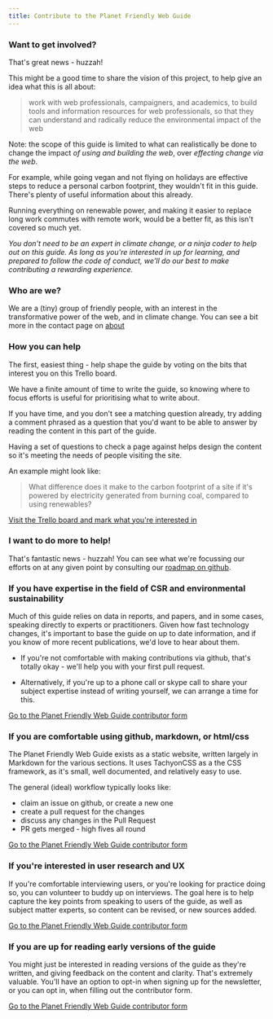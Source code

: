 ```yaml
---
title: Contribute to the Planet Friendly Web Guide
---
```


### Want to get involved?

That's great news - huzzah!

This might be a good time to share the vision of this project, to help give an idea what this is all about:

> work with web professionals, campaigners, and academics, to build tools and information resources for web professionals, so that they can understand and radically reduce the environmental impact of the web

Note: the scope of this guide is limited to what can realistically be done to change the impact _of using and building the web_, over _effecting change via the web_.

For example, while going vegan and not flying on holidays are effective steps to reduce a personal carbon footprint, they wouldn't fit in this guide. There's plenty of useful information about this already.

Running everything on renewable power, and making it easier to replace long work commutes with remote work, would be a better fit, as this isn't covered so much yet.

_You don't need to be an expert in climate change, or a ninja coder to help out on this guide. As long as you're interested in up for learning, and prepared to follow the code of conduct, we'll do our best to make contributing a rewarding experience._

### Who are we?

We are a (tiny) group of friendly people, with an interest in the transformative power of the web, and in climate change. You can see a bit more in the contact page on [about](https://www.planetfriendlyweb.com/about)

### How you can help

The first, easiest thing - help shape the guide by voting on the bits that interest you on this Trello board.

We have a finite amount of time to write the guide, so knowing where to focus efforts is useful for prioritising what to write about.

If you have time, and you don't see a matching question already, try adding a comment phrased as a question that you'd want to be able to answer by reading the content in this part of the guide.

Having a set of questions to check a page against helps design the content so it's meeting the needs of people visiting the site.

An example might look like:

> What difference does it make to the carbon footprint of a site if it's powered by electricity generated from burning coal, compared to using renewables?

[Visit the Trello board and mark what you're interested in](https://trello.com/c/M4qkxjXs/20-how-to-use-this-board)



### I want to do more to help!

That's fantastic news - huzzah! You can see what we're focussing our efforts on  at any given point by consulting our [roadmap on github](https://github.com/productscience/planet-friendly-web/projects/1).

### If you have expertise in the field of CSR and environmental sustainability

Much of this guide relies on data in reports, and papers, and in some cases, speaking directly to experts or practitioners. Given how fast technology changes, it's important to base the guide on up to date information, and if you know of more recent publications, we'd love to hear about them.

- If you're not comfortable with making contributions via github, that's totally okay - we'll help you with your first pull request.

- Alternatively, if you're up to a phone call or skype call to share your subject expertise instead of writing yourself, we can arrange a time for this.

[Go to the Planet Friendly Web Guide contributor form](https://docs.google.com/forms/d/e/1FAIpQLSdQPnCVOOxvQABIO2lkXUONvLEnUmDg0XMw3e6itYudHQwT_w/viewform?usp=sf_link)

### If you are comfortable using github, markdown, or html/css

The Planet Friendly Web Guide exists as a static website, written largely in Markdown for the various sections. It uses TachyonCSS as a the CSS framework, as it's small, well documented, and relatively easy to use.

The general (ideal) workflow typically looks like:

- claim an issue on github, or create a new one
- create a pull request for the changes
- discuss any changes in the Pull Request
- PR gets merged - high fives all round

[Go to the Planet Friendly Web Guide contributor form](https://docs.google.com/forms/d/e/1FAIpQLSdQPnCVOOxvQABIO2lkXUONvLEnUmDg0XMw3e6itYudHQwT_w/viewform?usp=sf_link)


### If you're interested in user research and UX

If you're comfortable interviewing users, or you're looking for practice doing so, you can volunteer to buddy up on interviews. The goal here is to help capture the key points from speaking to users of the guide, as well as subject matter experts, so content can be revised, or new sources added.

[Go to the Planet Friendly Web Guide contributor form](https://docs.google.com/forms/d/e/1FAIpQLSdQPnCVOOxvQABIO2lkXUONvLEnUmDg0XMw3e6itYudHQwT_w/viewform?usp=sf_link)


### If you are up for reading early versions of the guide

You might just be interested in reading versions of the guide as they're written, and giving feedback on the content and clarity. That's extremely valuable. You'll have an option to opt-in when signing up for the newsletter, or you can opt in, when filling out the contributor form.

[Go to the Planet Friendly Web Guide contributor form](https://docs.google.com/forms/d/e/1FAIpQLSdQPnCVOOxvQABIO2lkXUONvLEnUmDg0XMw3e6itYudHQwT_w/viewform?usp=sf_link)
